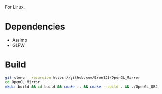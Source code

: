 For Linux.

# Dependencies

- Assimp
- GLFW

# Build

```bash
git clone --recursive https://github.com/Eren121/OpenGL_Mirror
cd OpenGL_Mirror
mkdir build && cd build && cmake .. && cmake --build . && ./OpenGL_OBJ
```
